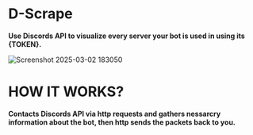 # D-Scrape
**Use Discords API to visualize every server your bot is used in using its {TOKEN}.**

![Screenshot 2025-03-02 183050](https://github.com/user-attachments/assets/90d17b20-4ff7-48a7-99da-ba68611e00b7)

# HOW IT WORKS?
**Contacts Discords API via http requests and gathers nessarcry information about the bot, then http sends the packets back to you.**
